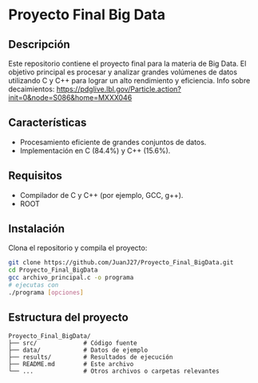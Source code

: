 # Proyecto Final Big Data

## Descripción

Este repositorio contiene el proyecto final para la materia de Big Data. El objetivo principal es procesar y analizar grandes volúmenes de datos utilizando C y C++ para lograr un alto rendimiento y eficiencia.
Info sobre decaimientos: https://pdglive.lbl.gov/Particle.action?init=0&node=S086&home=MXXX046

## Características

- Procesamiento eficiente de grandes conjuntos de datos.
- Implementación en C (84.4%) y C++ (15.6%).

## Requisitos

- Compilador de C y C++ (por ejemplo, GCC, g++).
- ROOT

## Instalación

Clona el repositorio y compila el proyecto:

```bash
git clone https://github.com/JuanJ27/Proyecto_Final_BigData.git
cd Proyecto_Final_BigData
gcc archivo_principal.c -o programa
# ejecutas con
./programa [opciones]
```
## Estructura del proyecto
```plaintext
Proyecto_Final_BigData/
├── src/             # Código fuente
├── data/            # Datos de ejemplo
├── results/         # Resultados de ejecución
├── README.md        # Este archivo
└── ...              # Otros archivos o carpetas relevantes
```
